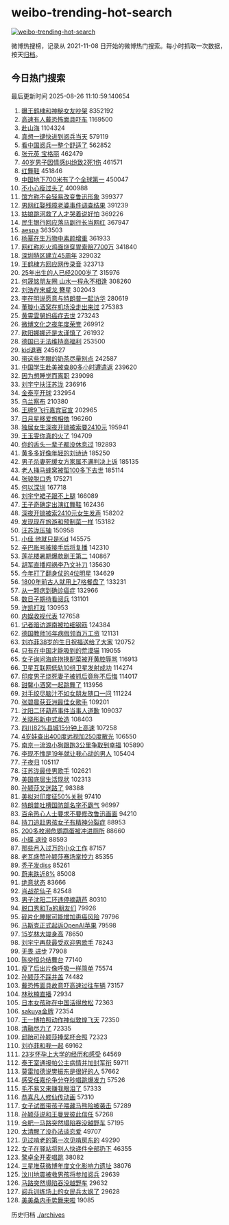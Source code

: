 # weibo-trending-hot-search

[![weibo-trending-hot-search](https://github.com/ameizi/weibo-trending-hot-search/actions/workflows/ci.yml/badge.svg)](https://github.com/ameizi/weibo-trending-hot-search/actions/workflows/ci.yml)

微博热搜榜，记录从 2021-11-08 日开始的微博热门搜索。每小时抓取一次数据，按天[归档](./archives)。

## 今日热门搜索

<!-- BEGIN --> 
最后更新时间 2025-08-26 11:10:59.140654 
1. [曝王鹤棣和神秘女友吵架](https://s.weibo.com/weibo?q=%23%E6%9B%9D%E7%8E%8B%E9%B9%A4%E6%A3%A3%E5%92%8C%E7%A5%9E%E7%A7%98%E5%A5%B3%E5%8F%8B%E5%90%B5%E6%9E%B6%23&t=31&band_rank=11&Refer=top) 8352192
1. [高速有人戴恐怖面具吓车](https://s.weibo.com/weibo?q=%23%E9%AB%98%E9%80%9F%E6%9C%89%E4%BA%BA%E6%88%B4%E6%81%90%E6%80%96%E9%9D%A2%E5%85%B7%E5%90%93%E8%BD%A6%23&t=31&band_rank=1&Refer=top) 1169500
1. [赴山海](https://s.weibo.com/weibo?q=%E8%B5%B4%E5%B1%B1%E6%B5%B7&t=31&band_rank=1&Refer=top) 1104324
1. [真想一键快进到阅兵当天](https://s.weibo.com/weibo?q=%23%E7%9C%9F%E6%83%B3%E4%B8%80%E9%94%AE%E5%BF%AB%E8%BF%9B%E5%88%B0%E9%98%85%E5%85%B5%E5%BD%93%E5%A4%A9%23&t=31&band_rank=3&Refer=top) 579119
1. [看中国阅兵一整个舒适了](https://s.weibo.com/weibo?q=%23%E7%9C%8B%E4%B8%AD%E5%9B%BD%E9%98%85%E5%85%B5%E4%B8%80%E6%95%B4%E4%B8%AA%E8%88%92%E9%80%82%E4%BA%86%23&t=31&band_rank=4&Refer=top) 562852
1. [张元英 宝格丽](https://s.weibo.com/weibo?q=%E5%BC%A0%E5%85%83%E8%8B%B1%20%E5%AE%9D%E6%A0%BC%E4%B8%BD&t=31&band_rank=5&Refer=top) 462479
1. [40岁男子因情感纠纷致2死1伤](https://s.weibo.com/weibo?q=%2340%E5%B2%81%E7%94%B7%E5%AD%90%E5%9B%A0%E6%83%85%E6%84%9F%E7%BA%A0%E7%BA%B7%E8%87%B42%E6%AD%BB1%E4%BC%A4%23&t=31&band_rank=14&Refer=top) 461571
1. [红舞鞋](https://s.weibo.com/weibo?q=%E7%BA%A2%E8%88%9E%E9%9E%8B&t=31&band_rank=9&Refer=top) 451846
1. [中国地下700米有了个全球第一](https://s.weibo.com/weibo?q=%23%E4%B8%AD%E5%9B%BD%E5%9C%B0%E4%B8%8B700%E7%B1%B3%E6%9C%89%E4%BA%86%E4%B8%AA%E5%85%A8%E7%90%83%E7%AC%AC%E4%B8%80%23&t=31&band_rank=2&Refer=top) 450047
1. [不小心瘦过头了](https://s.weibo.com/weibo?q=%E4%B8%8D%E5%B0%8F%E5%BF%83%E7%98%A6%E8%BF%87%E5%A4%B4%E4%BA%86&t=31&band_rank=4&Refer=top) 400988
1. [馆方称不会轻易改变鲁迅形象](https://s.weibo.com/weibo?q=%23%E9%A6%86%E6%96%B9%E7%A7%B0%E4%B8%8D%E4%BC%9A%E8%BD%BB%E6%98%93%E6%94%B9%E5%8F%98%E9%B2%81%E8%BF%85%E5%BD%A2%E8%B1%A1%23&t=31&band_rank=8&Refer=top) 399377
1. [男网红娶残障老婆事件调查结果](https://s.weibo.com/weibo?q=%23%E7%94%B7%E7%BD%91%E7%BA%A2%E5%A8%B6%E6%AE%8B%E9%9A%9C%E8%80%81%E5%A9%86%E4%BA%8B%E4%BB%B6%E8%B0%83%E6%9F%A5%E7%BB%93%E6%9E%9C%23&t=31&band_rank=2&Refer=top) 391239
1. [姑娘跳河救了人才哭着说好怕](https://s.weibo.com/weibo?q=%23%E5%A7%91%E5%A8%98%E8%B7%B3%E6%B2%B3%E6%95%91%E4%BA%86%E4%BA%BA%E6%89%8D%E5%93%AD%E7%9D%80%E8%AF%B4%E5%A5%BD%E6%80%95%23&t=31&band_rank=5&Refer=top) 369226
1. [民生银行回应落马副行长当网红](https://s.weibo.com/weibo?q=%23%E6%B0%91%E7%94%9F%E9%93%B6%E8%A1%8C%E5%9B%9E%E5%BA%94%E8%90%BD%E9%A9%AC%E5%89%AF%E8%A1%8C%E9%95%BF%E5%BD%93%E7%BD%91%E7%BA%A2%23&t=31&band_rank=6&Refer=top) 367947
1. [aespa](https://s.weibo.com/weibo?q=aespa&t=31&band_rank=4&Refer=top) 363503
1. [杨幂在生万物中素颜增重](https://s.weibo.com/weibo?q=%23%E6%9D%A8%E5%B9%82%E5%9C%A8%E7%94%9F%E4%B8%87%E7%89%A9%E4%B8%AD%E7%B4%A0%E9%A2%9C%E5%A2%9E%E9%87%8D%23&t=31&band_rank=7&Refer=top) 361933
1. [网红称吃火鸡面烧穿胃索赔7700万](https://s.weibo.com/weibo?q=%23%E7%BD%91%E7%BA%A2%E7%A7%B0%E5%90%83%E7%81%AB%E9%B8%A1%E9%9D%A2%E7%83%A7%E7%A9%BF%E8%83%83%E7%B4%A2%E8%B5%947700%E4%B8%87%23&t=31&band_rank=6&Refer=top) 341840
1. [深圳特区建立45周年](https://s.weibo.com/weibo?q=%23%E6%B7%B1%E5%9C%B3%E7%89%B9%E5%8C%BA%E5%BB%BA%E7%AB%8B45%E5%91%A8%E5%B9%B4%23&t=31&band_rank=10&Refer=top) 329032
1. [王鹤棣方回应网传录音](https://s.weibo.com/weibo?q=%23%E7%8E%8B%E9%B9%A4%E6%A3%A3%E6%96%B9%E5%9B%9E%E5%BA%94%E7%BD%91%E4%BC%A0%E5%BD%95%E9%9F%B3%23&t=31&band_rank=11&Refer=top) 323713
1. [25年出生的人已经2000岁了](https://s.weibo.com/weibo?q=25%E5%B9%B4%E5%87%BA%E7%94%9F%E7%9A%84%E4%BA%BA%E5%B7%B2%E7%BB%8F2000%E5%B2%81%E4%BA%86&t=31&band_rank=12&Refer=top) 315976
1. [何晟铭朋友圈 山水一程永不相逢](https://s.weibo.com/weibo?q=%E4%BD%95%E6%99%9F%E9%93%AD%E6%9C%8B%E5%8F%8B%E5%9C%88%20%E5%B1%B1%E6%B0%B4%E4%B8%80%E7%A8%8B%E6%B0%B8%E4%B8%8D%E7%9B%B8%E9%80%A2&t=31&band_rank=12&Refer=top) 308260
1. [刘浩存宋威龙 簪星](https://s.weibo.com/weibo?q=%E5%88%98%E6%B5%A9%E5%AD%98%E5%AE%8B%E5%A8%81%E9%BE%99%20%E7%B0%AA%E6%98%9F&t=31&band_rank=5&Refer=top) 302043
1. [李在明说愿意与特朗普一起访华](https://s.weibo.com/weibo?q=%23%E6%9D%8E%E5%9C%A8%E6%98%8E%E8%AF%B4%E6%84%BF%E6%84%8F%E4%B8%8E%E7%89%B9%E6%9C%97%E6%99%AE%E4%B8%80%E8%B5%B7%E8%AE%BF%E5%8D%8E%23&t=31&band_rank=10&Refer=top) 280619
1. [董璇小酒窝在机场没走出来过](https://s.weibo.com/weibo?q=%E8%91%A3%E7%92%87%E5%B0%8F%E9%85%92%E7%AA%9D%E5%9C%A8%E6%9C%BA%E5%9C%BA%E6%B2%A1%E8%B5%B0%E5%87%BA%E6%9D%A5%E8%BF%87&t=31&band_rank=12&Refer=top) 275383
1. [黄霄雲舅妈癌症去世](https://s.weibo.com/weibo?q=%23%E9%BB%84%E9%9C%84%E9%9B%B2%E8%88%85%E5%A6%88%E7%99%8C%E7%97%87%E5%8E%BB%E4%B8%96%23&t=31&band_rank=13&Refer=top) 273243
1. [微博文化之夜年度荣誉](https://s.weibo.com/weibo?q=%23%E5%BE%AE%E5%8D%9A%E6%96%87%E5%8C%96%E4%B9%8B%E5%A4%9C%E5%B9%B4%E5%BA%A6%E8%8D%A3%E8%AA%89%23&t=31&band_rank=15&Refer=top) 269912
1. [欧阳娜娜还是太谨慎了](https://s.weibo.com/weibo?q=%E6%AC%A7%E9%98%B3%E5%A8%9C%E5%A8%9C%E8%BF%98%E6%98%AF%E5%A4%AA%E8%B0%A8%E6%85%8E%E4%BA%86&t=31&band_rank=18&Refer=top) 261932
1. [德国已无法维持高福利](https://s.weibo.com/weibo?q=%E5%BE%B7%E5%9B%BD%E5%B7%B2%E6%97%A0%E6%B3%95%E7%BB%B4%E6%8C%81%E9%AB%98%E7%A6%8F%E5%88%A9&t=31&band_rank=33&Refer=top) 253500
1. [kid退赛](https://s.weibo.com/weibo?q=%23kid%E9%80%80%E8%B5%9B%23&t=31&band_rank=19&Refer=top) 245627
1. [带这些字眼的奶茶尽量别点](https://s.weibo.com/weibo?q=%23%E5%B8%A6%E8%BF%99%E4%BA%9B%E5%AD%97%E7%9C%BC%E7%9A%84%E5%A5%B6%E8%8C%B6%E5%B0%BD%E9%87%8F%E5%88%AB%E7%82%B9%23&t=31&band_rank=7&Refer=top) 242587
1. [中国学生赴美被查80多小时遭遣返](https://s.weibo.com/weibo?q=%23%E4%B8%AD%E5%9B%BD%E5%AD%A6%E7%94%9F%E8%B5%B4%E7%BE%8E%E8%A2%AB%E6%9F%A580%E5%A4%9A%E5%B0%8F%E6%97%B6%E9%81%AD%E9%81%A3%E8%BF%94%23&t=31&band_rank=20&Refer=top) 239620
1. [因为想睡觉而离职](https://s.weibo.com/weibo?q=%E5%9B%A0%E4%B8%BA%E6%83%B3%E7%9D%A1%E8%A7%89%E8%80%8C%E7%A6%BB%E8%81%8C&t=31&band_rank=46&Refer=top) 239098
1. [刘宇宁扶汪苏泷](https://s.weibo.com/weibo?q=%23%E5%88%98%E5%AE%87%E5%AE%81%E6%89%B6%E6%B1%AA%E8%8B%8F%E6%B3%B7%23&t=31&band_rank=18&Refer=top) 236916
1. [金泰亨开球](https://s.weibo.com/weibo?q=%E9%87%91%E6%B3%B0%E4%BA%A8%E5%BC%80%E7%90%83&t=31&band_rank=19&Refer=top) 232954
1. [乌兰察布](https://s.weibo.com/weibo?q=%23%E4%B9%8C%E5%85%B0%E5%AF%9F%E5%B8%83%23&t=31&band_rank=21&Refer=top) 210380
1. [王牌9飞行嘉宾官宣](https://s.weibo.com/weibo?q=%23%E7%8E%8B%E7%89%8C9%E9%A3%9E%E8%A1%8C%E5%98%89%E5%AE%BE%E5%AE%98%E5%AE%A3%23&t=31&band_rank=23&Refer=top) 202965
1. [日月星移爱旅相依](https://s.weibo.com/weibo?q=%23%E6%97%A5%E6%9C%88%E6%98%9F%E7%A7%BB%E7%88%B1%E6%97%85%E7%9B%B8%E4%BE%9D%23&t=31&band_rank=8&Refer=top) 196260
1. [独居女生深夜开锁被索要2410元](https://s.weibo.com/weibo?q=%23%E7%8B%AC%E5%B1%85%E5%A5%B3%E7%94%9F%E6%B7%B1%E5%A4%9C%E5%BC%80%E9%94%81%E8%A2%AB%E7%B4%A2%E8%A6%812410%E5%85%83%23&t=31&band_rank=9&Refer=top) 195941
1. [王玉雯你真的火了](https://s.weibo.com/weibo?q=%23%E7%8E%8B%E7%8E%89%E9%9B%AF%E4%BD%A0%E7%9C%9F%E7%9A%84%E7%81%AB%E4%BA%86%23&t=31&band_rank=13&Refer=top) 194709
1. [你的舌头一辈子都没休息过](https://s.weibo.com/weibo?q=%23%E4%BD%A0%E7%9A%84%E8%88%8C%E5%A4%B4%E4%B8%80%E8%BE%88%E5%AD%90%E9%83%BD%E6%B2%A1%E4%BC%91%E6%81%AF%E8%BF%87%23&t=31&band_rank=25&Refer=top) 192893
1. [黄多多好像年轻的刘诗诗](https://s.weibo.com/weibo?q=%E9%BB%84%E5%A4%9A%E5%A4%9A%E5%A5%BD%E5%83%8F%E5%B9%B4%E8%BD%BB%E7%9A%84%E5%88%98%E8%AF%97%E8%AF%97&t=31&band_rank=10&Refer=top) 185250
1. [男子杀妻死缓女方家属不满判决上诉](https://s.weibo.com/weibo?q=%23%E7%94%B7%E5%AD%90%E6%9D%80%E5%A6%BB%E6%AD%BB%E7%BC%93%E5%A5%B3%E6%96%B9%E5%AE%B6%E5%B1%9E%E4%B8%8D%E6%BB%A1%E5%88%A4%E5%86%B3%E4%B8%8A%E8%AF%89%23&t=31&band_rank=14&Refer=top) 185135
1. [老人捅马蜂窝被蜇100多下去世](https://s.weibo.com/weibo?q=%23%E8%80%81%E4%BA%BA%E6%8D%85%E9%A9%AC%E8%9C%82%E7%AA%9D%E8%A2%AB%E8%9C%87100%E5%A4%9A%E4%B8%8B%E5%8E%BB%E4%B8%96%23&t=31&band_rank=15&Refer=top) 185114
1. [张骏脱口秀](https://s.weibo.com/weibo?q=%E5%BC%A0%E9%AA%8F%E8%84%B1%E5%8F%A3%E7%A7%80&t=31&band_rank=26&Refer=top) 175271
1. [何以深圳](https://s.weibo.com/weibo?q=%23%E4%BD%95%E4%BB%A5%E6%B7%B1%E5%9C%B3%23&t=31&band_rank=27&Refer=top) 167718
1. [刘宇宁裙子跟不上腿](https://s.weibo.com/weibo?q=%E5%88%98%E5%AE%87%E5%AE%81%E8%A3%99%E5%AD%90%E8%B7%9F%E4%B8%8D%E4%B8%8A%E8%85%BF&t=31&band_rank=16&Refer=top) 166089
1. [王子奇确定出演红舞鞋](https://s.weibo.com/weibo?q=%23%E7%8E%8B%E5%AD%90%E5%A5%87%E7%A1%AE%E5%AE%9A%E5%87%BA%E6%BC%94%E7%BA%A2%E8%88%9E%E9%9E%8B%23&t=31&band_rank=23&Refer=top) 162436
1. [深夜开锁被索2410元女生发声](https://s.weibo.com/weibo?q=%23%E6%B7%B1%E5%A4%9C%E5%BC%80%E9%94%81%E8%A2%AB%E7%B4%A22410%E5%85%83%E5%A5%B3%E7%94%9F%E5%8F%91%E5%A3%B0%23&t=31&band_rank=17&Refer=top) 158202
1. [发现现在旅游和预制菜一样](https://s.weibo.com/weibo?q=%E5%8F%91%E7%8E%B0%E7%8E%B0%E5%9C%A8%E6%97%85%E6%B8%B8%E5%92%8C%E9%A2%84%E5%88%B6%E8%8F%9C%E4%B8%80%E6%A0%B7&t=31&band_rank=24&Refer=top) 153182
1. [汪苏泷压轴](https://s.weibo.com/weibo?q=%E6%B1%AA%E8%8B%8F%E6%B3%B7%E5%8E%8B%E8%BD%B4&t=31&band_rank=18&Refer=top) 150958
1. [小佳 他就只是Kid](https://s.weibo.com/weibo?q=%E5%B0%8F%E4%BD%B3%20%E4%BB%96%E5%B0%B1%E5%8F%AA%E6%98%AFKid&t=31&band_rank=25&Refer=top) 145575
1. [辛巴账号被接手后将复播](https://s.weibo.com/weibo?q=%23%E8%BE%9B%E5%B7%B4%E8%B4%A6%E5%8F%B7%E8%A2%AB%E6%8E%A5%E6%89%8B%E5%90%8E%E5%B0%86%E5%A4%8D%E6%92%AD%23&t=31&band_rank=19&Refer=top) 142310
1. [莲花楼暑期爆款剧王第二](https://s.weibo.com/weibo?q=%23%E8%8E%B2%E8%8A%B1%E6%A5%BC%E6%9A%91%E6%9C%9F%E7%88%86%E6%AC%BE%E5%89%A7%E7%8E%8B%E7%AC%AC%E4%BA%8C%23&t=31&band_rank=26&Refer=top) 140867
1. [胡军直播闯祸李乃文补刀](https://s.weibo.com/weibo?q=%23%E8%83%A1%E5%86%9B%E7%9B%B4%E6%92%AD%E9%97%AF%E7%A5%B8%E6%9D%8E%E4%B9%83%E6%96%87%E8%A1%A5%E5%88%80%23&t=31&band_rank=32&Refer=top) 135630
1. [今年打了翻身仗的4位明星](https://s.weibo.com/weibo?q=%23%E4%BB%8A%E5%B9%B4%E6%89%93%E4%BA%86%E7%BF%BB%E8%BA%AB%E4%BB%97%E7%9A%844%E4%BD%8D%E6%98%8E%E6%98%9F%23&t=31&band_rank=20&Refer=top) 134629
1. [1800年前古人就用上7格餐盘了](https://s.weibo.com/weibo?q=%231800%E5%B9%B4%E5%89%8D%E5%8F%A4%E4%BA%BA%E5%B0%B1%E7%94%A8%E4%B8%8A7%E6%A0%BC%E9%A4%90%E7%9B%98%E4%BA%86%23&t=31&band_rank=10&Refer=top) 133231
1. [从一颗痣到确诊癌症](https://s.weibo.com/weibo?q=%E4%BB%8E%E4%B8%80%E9%A2%97%E7%97%A3%E5%88%B0%E7%A1%AE%E8%AF%8A%E7%99%8C%E7%97%87&t=31&band_rank=22&Refer=top) 132966
1. [数日子期待看阅兵](https://s.weibo.com/weibo?q=%23%E6%95%B0%E6%97%A5%E5%AD%90%E6%9C%9F%E5%BE%85%E7%9C%8B%E9%98%85%E5%85%B5%23&t=31&band_rank=34&Refer=top) 131101
1. [许凯打戏](https://s.weibo.com/weibo?q=%E8%AE%B8%E5%87%AF%E6%89%93%E6%88%8F&t=31&band_rank=23&Refer=top) 130953
1. [内娱收视代表](https://s.weibo.com/weibo?q=%23%E5%86%85%E5%A8%B1%E6%94%B6%E8%A7%86%E4%BB%A3%E8%A1%A8%23&t=31&band_rank=28&Refer=top) 127658
1. [记者暗访湖南被拉细钢筋](https://s.weibo.com/weibo?q=%23%E8%AE%B0%E8%80%85%E6%9A%97%E8%AE%BF%E6%B9%96%E5%8D%97%E8%A2%AB%E6%8B%89%E7%BB%86%E9%92%A2%E7%AD%8B%23&t=31&band_rank=49&Refer=top) 124384
1. [德国教师16年病假领百万工资](https://s.weibo.com/weibo?q=%23%E5%BE%B7%E5%9B%BD%E6%95%99%E5%B8%8816%E5%B9%B4%E7%97%85%E5%81%87%E9%A2%86%E7%99%BE%E4%B8%87%E5%B7%A5%E8%B5%84%23&t=31&band_rank=36&Refer=top) 121131
1. [刘亦菲38岁的生日祝福送给了大家](https://s.weibo.com/weibo?q=%23%E5%88%98%E4%BA%A6%E8%8F%B238%E5%B2%81%E7%9A%84%E7%94%9F%E6%97%A5%E7%A5%9D%E7%A6%8F%E9%80%81%E7%BB%99%E4%BA%86%E5%A4%A7%E5%AE%B6%23&t=31&band_rank=38&Refer=top) 120752
1. [只有在中国才能吸到的荒漠猫](https://s.weibo.com/weibo?q=%23%E5%8F%AA%E6%9C%89%E5%9C%A8%E4%B8%AD%E5%9B%BD%E6%89%8D%E8%83%BD%E5%90%B8%E5%88%B0%E7%9A%84%E8%8D%92%E6%BC%A0%E7%8C%AB%23&t=31&band_rank=29&Refer=top) 119055
1. [女子询问海底捞换配菜被开黄腔辱骂](https://s.weibo.com/weibo?q=%23%E5%A5%B3%E5%AD%90%E8%AF%A2%E9%97%AE%E6%B5%B7%E5%BA%95%E6%8D%9E%E6%8D%A2%E9%85%8D%E8%8F%9C%E8%A2%AB%E5%BC%80%E9%BB%84%E8%85%94%E8%BE%B1%E9%AA%82%23&t=31&band_rank=28&Refer=top) 116913
1. [卫星互联网低轨10组卫星发射成功](https://s.weibo.com/weibo?q=%23%E5%8D%AB%E6%98%9F%E4%BA%92%E8%81%94%E7%BD%91%E4%BD%8E%E8%BD%A810%E7%BB%84%E5%8D%AB%E6%98%9F%E5%8F%91%E5%B0%84%E6%88%90%E5%8A%9F%23&t=31&band_rank=32&Refer=top) 114274
1. [印度男子烧死妻子被抓后竟称不后悔](https://s.weibo.com/weibo?q=%23%E5%8D%B0%E5%BA%A6%E7%94%B7%E5%AD%90%E7%83%A7%E6%AD%BB%E5%A6%BB%E5%AD%90%E8%A2%AB%E6%8A%93%E5%90%8E%E7%AB%9F%E7%A7%B0%E4%B8%8D%E5%90%8E%E6%82%94%23&t=31&band_rank=39&Refer=top) 114017
1. [甜馨小酒窝一起跳舞了](https://s.weibo.com/weibo?q=%23%E7%94%9C%E9%A6%A8%E5%B0%8F%E9%85%92%E7%AA%9D%E4%B8%80%E8%B5%B7%E8%B7%B3%E8%88%9E%E4%BA%86%23&t=31&band_rank=24&Refer=top) 113956
1. [对手绞尽脑汁不如女朋友随口一问](https://s.weibo.com/weibo?q=%E5%AF%B9%E6%89%8B%E7%BB%9E%E5%B0%BD%E8%84%91%E6%B1%81%E4%B8%8D%E5%A6%82%E5%A5%B3%E6%9C%8B%E5%8F%8B%E9%9A%8F%E5%8F%A3%E4%B8%80%E9%97%AE&t=31&band_rank=32&Refer=top) 111224
1. [张碧晨获亚洲最佳女歌手](https://s.weibo.com/weibo?q=%23%E5%BC%A0%E7%A2%A7%E6%99%A8%E8%8E%B7%E4%BA%9A%E6%B4%B2%E6%9C%80%E4%BD%B3%E5%A5%B3%E6%AD%8C%E6%89%8B%23&t=31&band_rank=25&Refer=top) 109201
1. [沈阳二环葫芦事件当事人道歉](https://s.weibo.com/weibo?q=%23%E6%B2%88%E9%98%B3%E4%BA%8C%E7%8E%AF%E8%91%AB%E8%8A%A6%E4%BA%8B%E4%BB%B6%E5%BD%93%E4%BA%8B%E4%BA%BA%E9%81%93%E6%AD%89%23&t=31&band_rank=34&Refer=top) 109037
1. [关晓彤新中式妆造](https://s.weibo.com/weibo?q=%23%E5%85%B3%E6%99%93%E5%BD%A4%E6%96%B0%E4%B8%AD%E5%BC%8F%E5%A6%86%E9%80%A0%23&t=31&band_rank=35&Refer=top) 108403
1. [四川82%县城15分钟上高速](https://s.weibo.com/weibo?q=%23%E5%9B%9B%E5%B7%9D82%25%E5%8E%BF%E5%9F%8E15%E5%88%86%E9%92%9F%E4%B8%8A%E9%AB%98%E9%80%9F%23&t=31&band_rank=41&Refer=top) 107258
1. [4岁娃查出400度远视加250度散光](https://s.weibo.com/weibo?q=%234%E5%B2%81%E5%A8%83%E6%9F%A5%E5%87%BA400%E5%BA%A6%E8%BF%9C%E8%A7%86%E5%8A%A0250%E5%BA%A6%E6%95%A3%E5%85%89%23&t=31&band_rank=30&Refer=top) 106550
1. [南京一流浪小狗跟跑3公里争取到幸福](https://s.weibo.com/weibo?q=%23%E5%8D%97%E4%BA%AC%E4%B8%80%E6%B5%81%E6%B5%AA%E5%B0%8F%E7%8B%97%E8%B7%9F%E8%B7%913%E5%85%AC%E9%87%8C%E4%BA%89%E5%8F%96%E5%88%B0%E5%B9%B8%E7%A6%8F%23&t=31&band_rank=42&Refer=top) 105890
1. [李现不愧是19年就让我心动的男人](https://s.weibo.com/weibo?q=%E6%9D%8E%E7%8E%B0%E4%B8%8D%E6%84%A7%E6%98%AF19%E5%B9%B4%E5%B0%B1%E8%AE%A9%E6%88%91%E5%BF%83%E5%8A%A8%E7%9A%84%E7%94%B7%E4%BA%BA&t=31&band_rank=26&Refer=top) 105404
1. [子夜归](https://s.weibo.com/weibo?q=%E5%AD%90%E5%A4%9C%E5%BD%92&t=31&band_rank=43&Refer=top) 105117
1. [汪苏泷最佳男歌手](https://s.weibo.com/weibo?q=%23%E6%B1%AA%E8%8B%8F%E6%B3%B7%E6%9C%80%E4%BD%B3%E7%94%B7%E6%AD%8C%E6%89%8B%23&t=31&band_rank=27&Refer=top) 102621
1. [美国底层生活现状](https://s.weibo.com/weibo?q=%E7%BE%8E%E5%9B%BD%E5%BA%95%E5%B1%82%E7%94%9F%E6%B4%BB%E7%8E%B0%E7%8A%B6&t=31&band_rank=37&Refer=top) 102313
1. [孙颖莎又迷路了](https://s.weibo.com/weibo?q=%E5%AD%99%E9%A2%96%E8%8E%8E%E5%8F%88%E8%BF%B7%E8%B7%AF%E4%BA%86&t=31&band_rank=39&Refer=top) 98388
1. [美拟对印度征50%关税](https://s.weibo.com/weibo?q=%23%E7%BE%8E%E6%8B%9F%E5%AF%B9%E5%8D%B0%E5%BA%A6%E5%BE%8150%25%E5%85%B3%E7%A8%8E%23&t=31&band_rank=40&Refer=top) 97410
1. [特朗普吐槽国防部名字不霸气](https://s.weibo.com/weibo?q=%23%E7%89%B9%E6%9C%97%E6%99%AE%E5%90%90%E6%A7%BD%E5%9B%BD%E9%98%B2%E9%83%A8%E5%90%8D%E5%AD%97%E4%B8%8D%E9%9C%B8%E6%B0%94%23&t=31&band_rank=41&Refer=top) 96997
1. [百余热心人士要求不要修改鲁迅画面](https://s.weibo.com/weibo?q=%23%E7%99%BE%E4%BD%99%E7%83%AD%E5%BF%83%E4%BA%BA%E5%A3%AB%E8%A6%81%E6%B1%82%E4%B8%8D%E8%A6%81%E4%BF%AE%E6%94%B9%E9%B2%81%E8%BF%85%E7%94%BB%E9%9D%A2%23&t=31&band_rank=29&Refer=top) 94210
1. [持刀追赶男孩女子有精神分裂症](https://s.weibo.com/weibo?q=%23%E6%8C%81%E5%88%80%E8%BF%BD%E8%B5%B6%E7%94%B7%E5%AD%A9%E5%A5%B3%E5%AD%90%E6%9C%89%E7%B2%BE%E7%A5%9E%E5%88%86%E8%A3%82%E7%97%87%23&t=31&band_rank=31&Refer=top) 88953
1. [200多枚濒危鹦鹉蛋被冲进厕所](https://s.weibo.com/weibo?q=%23200%E5%A4%9A%E6%9E%9A%E6%BF%92%E5%8D%B1%E9%B9%A6%E9%B9%89%E8%9B%8B%E8%A2%AB%E5%86%B2%E8%BF%9B%E5%8E%95%E6%89%80%23&t=31&band_rank=32&Refer=top) 88660
1. [小蝶 退役](https://s.weibo.com/weibo?q=%E5%B0%8F%E8%9D%B6%20%E9%80%80%E5%BD%B9&t=31&band_rank=44&Refer=top) 88593
1. [那些月入过万的小众工作](https://s.weibo.com/weibo?q=%E9%82%A3%E4%BA%9B%E6%9C%88%E5%85%A5%E8%BF%87%E4%B8%87%E7%9A%84%E5%B0%8F%E4%BC%97%E5%B7%A5%E4%BD%9C&t=31&band_rank=33&Refer=top) 87157
1. [老瓦盛赞孙颖莎赛场掌控力](https://s.weibo.com/weibo?q=%E8%80%81%E7%93%A6%E7%9B%9B%E8%B5%9E%E5%AD%99%E9%A2%96%E8%8E%8E%E8%B5%9B%E5%9C%BA%E6%8E%8C%E6%8E%A7%E5%8A%9B&t=31&band_rank=49&Refer=top) 85355
1. [秃子发diss](https://s.weibo.com/weibo?q=%E7%A7%83%E5%AD%90%E5%8F%91diss&t=31&band_rank=34&Refer=top) 85261
1. [蔚来跌近8%](https://s.weibo.com/weibo?q=%23%E8%94%9A%E6%9D%A5%E8%B7%8C%E8%BF%918%25%23&t=31&band_rank=50&Refer=top) 85008
1. [绝意状态](https://s.weibo.com/weibo?q=%E7%BB%9D%E6%84%8F%E7%8A%B6%E6%80%81&t=31&band_rank=35&Refer=top) 83666
1. [肖战花仙子](https://s.weibo.com/weibo?q=%23%E8%82%96%E6%88%98%E8%8A%B1%E4%BB%99%E5%AD%90%23&t=31&band_rank=37&Refer=top) 82548
1. [男子沈阳二环违停摘葫芦](https://s.weibo.com/weibo?q=%23%E7%94%B7%E5%AD%90%E6%B2%88%E9%98%B3%E4%BA%8C%E7%8E%AF%E8%BF%9D%E5%81%9C%E6%91%98%E8%91%AB%E8%8A%A6%23&t=31&band_rank=47&Refer=top) 80310
1. [脱口秀和Ta的朋友们](https://s.weibo.com/weibo?q=%E8%84%B1%E5%8F%A3%E7%A7%80%E5%92%8CTa%E7%9A%84%E6%9C%8B%E5%8F%8B%E4%BB%AC&t=31&band_rank=48&Refer=top) 79926
1. [碎片化睡眠可能增加患癌风险](https://s.weibo.com/weibo?q=%23%E7%A2%8E%E7%89%87%E5%8C%96%E7%9D%A1%E7%9C%A0%E5%8F%AF%E8%83%BD%E5%A2%9E%E5%8A%A0%E6%82%A3%E7%99%8C%E9%A3%8E%E9%99%A9%23&t=31&band_rank=49&Refer=top) 79796
1. [马斯克正式起诉OpenAI苹果](https://s.weibo.com/weibo?q=%23%E9%A9%AC%E6%96%AF%E5%85%8B%E6%AD%A3%E5%BC%8F%E8%B5%B7%E8%AF%89OpenAI%E8%8B%B9%E6%9E%9C%23&t=31&band_rank=50&Refer=top) 79598
1. [15岁林大竣身高](https://s.weibo.com/weibo?q=15%E5%B2%81%E6%9E%97%E5%A4%A7%E7%AB%A3%E8%BA%AB%E9%AB%98&t=31&band_rank=38&Refer=top) 78650
1. [刘宇宁再获最受欢迎男歌手](https://s.weibo.com/weibo?q=%23%E5%88%98%E5%AE%87%E5%AE%81%E5%86%8D%E8%8E%B7%E6%9C%80%E5%8F%97%E6%AC%A2%E8%BF%8E%E7%94%B7%E6%AD%8C%E6%89%8B%23&t=31&band_rank=39&Refer=top) 78243
1. [无畏 进步](https://s.weibo.com/weibo?q=%E6%97%A0%E7%95%8F%20%E8%BF%9B%E6%AD%A5&t=31&band_rank=40&Refer=top) 77908
1. [陈奕恒总结舞台](https://s.weibo.com/weibo?q=%E9%99%88%E5%A5%95%E6%81%92%E6%80%BB%E7%BB%93%E8%88%9E%E5%8F%B0&t=31&band_rank=41&Refer=top) 77140
1. [瘦了后出片像呼吸一样简单](https://s.weibo.com/weibo?q=%E7%98%A6%E4%BA%86%E5%90%8E%E5%87%BA%E7%89%87%E5%83%8F%E5%91%BC%E5%90%B8%E4%B8%80%E6%A0%B7%E7%AE%80%E5%8D%95&t=31&band_rank=42&Refer=top) 75574
1. [孙颖莎不踩井盖](https://s.weibo.com/weibo?q=%E5%AD%99%E9%A2%96%E8%8E%8E%E4%B8%8D%E8%B8%A9%E4%BA%95%E7%9B%96&t=31&band_rank=43&Refer=top) 74482
1. [戴恐怖面具故意吓高速过往车辆](https://s.weibo.com/weibo?q=%23%E6%88%B4%E6%81%90%E6%80%96%E9%9D%A2%E5%85%B7%E6%95%85%E6%84%8F%E5%90%93%E9%AB%98%E9%80%9F%E8%BF%87%E5%BE%80%E8%BD%A6%E8%BE%86%23&t=31&band_rank=44&Refer=top) 73157
1. [林秋楠直播](https://s.weibo.com/weibo?q=%23%E6%9E%97%E7%A7%8B%E6%A5%A0%E7%9B%B4%E6%92%AD%23&t=31&band_rank=45&Refer=top) 72934
1. [日本女孩称在中国活得放松](https://s.weibo.com/weibo?q=%E6%97%A5%E6%9C%AC%E5%A5%B3%E5%AD%A9%E7%A7%B0%E5%9C%A8%E4%B8%AD%E5%9B%BD%E6%B4%BB%E5%BE%97%E6%94%BE%E6%9D%BE&t=31&band_rank=46&Refer=top) 72363
1. [sakuya金牌](https://s.weibo.com/weibo?q=sakuya%E9%87%91%E7%89%8C&t=31&band_rank=47&Refer=top) 72354
1. [王一博拍照动作神似敦煌飞天](https://s.weibo.com/weibo?q=%E7%8E%8B%E4%B8%80%E5%8D%9A%E6%8B%8D%E7%85%A7%E5%8A%A8%E4%BD%9C%E7%A5%9E%E4%BC%BC%E6%95%A6%E7%85%8C%E9%A3%9E%E5%A4%A9&t=31&band_rank=48&Refer=top) 72350
1. [清融尽力了](https://s.weibo.com/weibo?q=%E6%B8%85%E8%9E%8D%E5%B0%BD%E5%8A%9B%E4%BA%86&t=31&band_rank=49&Refer=top) 72335
1. [邱贻可孙颖莎捧奖杯合照](https://s.weibo.com/weibo?q=%E9%82%B1%E8%B4%BB%E5%8F%AF%E5%AD%99%E9%A2%96%E8%8E%8E%E6%8D%A7%E5%A5%96%E6%9D%AF%E5%90%88%E7%85%A7&t=31&band_rank=50&Refer=top) 72323
1. [刘亦菲和我一起](https://s.weibo.com/weibo?q=%23%E5%88%98%E4%BA%A6%E8%8F%B2%E5%92%8C%E6%88%91%E4%B8%80%E8%B5%B7%23&t=31&band_rank=10&Refer=top) 69162
1. [23岁怀孕上大学的经历和感受](https://s.weibo.com/weibo?q=23%E5%B2%81%E6%80%80%E5%AD%95%E4%B8%8A%E5%A4%A7%E5%AD%A6%E7%9A%84%E7%BB%8F%E5%8E%86%E5%92%8C%E6%84%9F%E5%8F%97&t=31&band_rank=49&Refer=top) 64569
1. [泰王室通报帕公主病情并加封军衔](https://s.weibo.com/weibo?q=%E6%B3%B0%E7%8E%8B%E5%AE%A4%E9%80%9A%E6%8A%A5%E5%B8%95%E5%85%AC%E4%B8%BB%E7%97%85%E6%83%85%E5%B9%B6%E5%8A%A0%E5%B0%81%E5%86%9B%E8%A1%94&t=31&band_rank=31&Refer=top) 59711
1. [莫雷加德说樊振东是很好的人](https://s.weibo.com/weibo?q=%23%E8%8E%AB%E9%9B%B7%E5%8A%A0%E5%BE%B7%E8%AF%B4%E6%A8%8A%E6%8C%AF%E4%B8%9C%E6%98%AF%E5%BE%88%E5%A5%BD%E7%9A%84%E4%BA%BA%23&t=31&band_rank=27&Refer=top) 57662
1. [感受任嘉伦争分夺秒唱跳爆发力](https://s.weibo.com/weibo?q=%23%E6%84%9F%E5%8F%97%E4%BB%BB%E5%98%89%E4%BC%A6%E4%BA%89%E5%88%86%E5%A4%BA%E7%A7%92%E5%94%B1%E8%B7%B3%E7%88%86%E5%8F%91%E5%8A%9B%23&t=31&band_rank=45&Refer=top) 57526
1. [毛不易又来赚我眼泪了](https://s.weibo.com/weibo?q=%E6%AF%9B%E4%B8%8D%E6%98%93%E5%8F%88%E6%9D%A5%E8%B5%9A%E6%88%91%E7%9C%BC%E6%B3%AA%E4%BA%86&t=31&band_rank=41&Refer=top) 57333
1. [恭喜凡人修仙传动画](https://s.weibo.com/weibo?q=%E6%81%AD%E5%96%9C%E5%87%A1%E4%BA%BA%E4%BF%AE%E4%BB%99%E4%BC%A0%E5%8A%A8%E7%94%BB&t=31&band_rank=40&Refer=top) 57310
1. [女子试图带孩子喂藏马熊险被袭击](https://s.weibo.com/weibo?q=%E5%A5%B3%E5%AD%90%E8%AF%95%E5%9B%BE%E5%B8%A6%E5%AD%A9%E5%AD%90%E5%96%82%E8%97%8F%E9%A9%AC%E7%86%8A%E9%99%A9%E8%A2%AB%E8%A2%AD%E5%87%BB&t=31&band_rank=43&Refer=top) 57289
1. [孙颖莎说和王曼昱彼此信任](https://s.weibo.com/weibo?q=%23%E5%AD%99%E9%A2%96%E8%8E%8E%E8%AF%B4%E5%92%8C%E7%8E%8B%E6%9B%BC%E6%98%B1%E5%BD%BC%E6%AD%A4%E4%BF%A1%E4%BB%BB%23&t=31&band_rank=46&Refer=top) 57268
1. [合肥一马路突然塌陷吞没越野车](https://s.weibo.com/weibo?q=%23%E5%90%88%E8%82%A5%E4%B8%80%E9%A9%AC%E8%B7%AF%E7%AA%81%E7%84%B6%E5%A1%8C%E9%99%B7%E5%90%9E%E6%B2%A1%E8%B6%8A%E9%87%8E%E8%BD%A6%23&t=31&band_rank=36&Refer=top) 57195
1. [太清醒了没办法谈恋爱](https://s.weibo.com/weibo?q=%E5%A4%AA%E6%B8%85%E9%86%92%E4%BA%86%E6%B2%A1%E5%8A%9E%E6%B3%95%E8%B0%88%E6%81%8B%E7%88%B1&t=31&band_rank=35&Refer=top) 49707
1. [见过啃老的第一次见啃房东的](https://s.weibo.com/weibo?q=%23%E8%A7%81%E8%BF%87%E5%95%83%E8%80%81%E7%9A%84%E7%AC%AC%E4%B8%80%E6%AC%A1%E8%A7%81%E5%95%83%E6%88%BF%E4%B8%9C%E7%9A%84%23&t=31&band_rank=36&Refer=top) 49290
1. [女子在驿站将别人快递件全部扔下](https://s.weibo.com/weibo?q=%23%E5%A5%B3%E5%AD%90%E5%9C%A8%E9%A9%BF%E7%AB%99%E5%B0%86%E5%88%AB%E4%BA%BA%E5%BF%AB%E9%80%92%E4%BB%B6%E5%85%A8%E9%83%A8%E6%89%94%E4%B8%8B%23&t=31&band_rank=33&Refer=top) 46355
1. [鹭卓全开麦唱跳](https://s.weibo.com/weibo?q=%23%E9%B9%AD%E5%8D%93%E5%85%A8%E5%BC%80%E9%BA%A6%E5%94%B1%E8%B7%B3%23&t=31&band_rank=40&Refer=top) 38082
1. [三星堆获微博年度文化影响力遗址](https://s.weibo.com/weibo?q=%23%E4%B8%89%E6%98%9F%E5%A0%86%E8%8E%B7%E5%BE%AE%E5%8D%9A%E5%B9%B4%E5%BA%A6%E6%96%87%E5%8C%96%E5%BD%B1%E5%93%8D%E5%8A%9B%E9%81%97%E5%9D%80%23&t=31&band_rank=48&Refer=top) 38076
1. [汶川地震被救男孩将参加阅兵](https://s.weibo.com/weibo?q=%23%E6%B1%B6%E5%B7%9D%E5%9C%B0%E9%9C%87%E8%A2%AB%E6%95%91%E7%94%B7%E5%AD%A9%E5%B0%86%E5%8F%82%E5%8A%A0%E9%98%85%E5%85%B5%23&t=31&band_rank=49&Refer=top) 29639
1. [马路突然塌陷吞没越野车](https://s.weibo.com/weibo?q=%23%E9%A9%AC%E8%B7%AF%E7%AA%81%E7%84%B6%E5%A1%8C%E9%99%B7%E5%90%9E%E6%B2%A1%E8%B6%8A%E9%87%8E%E8%BD%A6%23&t=31&band_rank=47&Refer=top) 29632
1. [阅兵训练场上的女民兵太飒了](https://s.weibo.com/weibo?q=%23%E9%98%85%E5%85%B5%E8%AE%AD%E7%BB%83%E5%9C%BA%E4%B8%8A%E7%9A%84%E5%A5%B3%E6%B0%91%E5%85%B5%E5%A4%AA%E9%A3%92%E4%BA%86%23&t=31&band_rank=48&Refer=top) 29628
1. [美美桑内手势舞来啦](https://s.weibo.com/weibo?q=%23%E7%BE%8E%E7%BE%8E%E6%A1%91%E5%86%85%E6%89%8B%E5%8A%BF%E8%88%9E%E6%9D%A5%E5%95%A6%23&t=31&band_rank=46&Refer=top) 19085
<!-- END -->

历史归档 [./archives](./archives)

